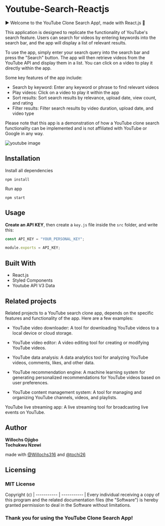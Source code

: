# Youtube-Search-Reactjs

▶️ Welcome to the YouTube Clone Search App!, made with React.js 🎥

This application is designed to replicate the functionality of YouTube's search feature. Users can search for videos by entering keywords into the search bar, and the app will display a list of relevant results.

To use the app, simply enter your search query into the search bar and press the "Search" button. The app will then retrieve videos from the YouTube API and display them in a list. You can click on a video to play it directly within the app.

Some key features of the app include:

- Search by keyword: Enter any keyword or phrase to find relevant videos
- Play videos: Click on a video to play it within the app
- Sort results: Sort search results by relevance, upload date, view count, and rating
- Filter results: Filter search results by video duration, upload date, and video type

Please note that this app is a demonstration of how a YouTube clone search functionality can be implemented and is not affiliated with YouTube or Google in any way.

<img src="youtube-clone.gif" alt="youtube image" />

## Installation

Install all dependencies

```
npm install
```

Run app

```
npm start
```

## Usage

**Create an API KEY**, then create a `key.js` file inside the `src` folder, and write this:

```javascript
const API_KEY = "YOUR_PERSONAL_KEY";

module.exports = API_KEY;
```

## Built With

- React.js
- Styled Components
- Youtube API V3 Data

## Related projects

Related projects to a YouTube search clone app, depends on the specific features and functionality of the app. Here are a few examples:

- YouTube video downloader: A tool for downloading YouTube videos to a local device or cloud storage.

- YouTube video editor: A video editing tool for creating or modifying YouTube videos.

- YouTube data analysis: A data analytics tool for analyzing YouTube videos, comments, likes, and other data.

- YouTube recommendation engine: A machine learning system for generating personalized recommendations for YouTube videos based on user preferences.

- YouTube content management system: A tool for managing and organizing YouTube channels, videos, and playlists.

YouTube live streaming app: A live streaming tool for broadcasting live events on YouTube.

## Author

**Willochs Ojigbo**
<br >
**Tochukwu Nzewi**

made with [@Willochs316](https://github.com/Willochs316)
and [@tochi26](https://github.com/tochi26)

## Licensing
### MIT License

Copyright (c)
| ----------- | ----------- |
Every individual receiving a copy of this program and the related documentation files (the "Software") is hereby granted permission to deal in the Software without limitations.

### Thank you for using the YouTube Clone Search App!
